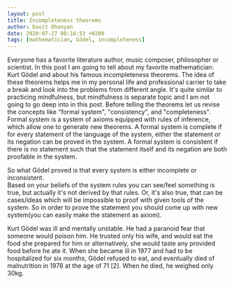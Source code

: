 ```yaml
---
layout: post
title: Incompleteness theorems
author: Davit Ohanyan
date: 2020-07-27 00:16:53 +0200
tags: [mathematician, Gödel, incompleteness]
---
```


Everyone has a favorite literature author, music composer, philosopher or scientist. In this post I am going to tell about my favorite mathematician: Kurt Gödel and about his famous incompleteness theorems. The idea of these theorems helps me in my personal life and professional carrier to take a break and look into the problems from different angle. It's quite similar to practicing mindfulness, but mindfulness is separate topic and I am not going to go deep into in this post.
Before telling the theorems let us revise the concepts like "formal system", "consistency", and "completeness".
Formal system is a system of axioms equipped with rules of inference, which allow one to generate new theorems. A formal system is complete if for every statement of the language of the system, either the statement or its negation can be proved in the system. A formal system is consistent if there is no statement such that the statement itself and its negation are both proofable in the system.

So what Gödel proved is that every system is either incomplete or inconsistent.  
Based on your beliefs of the system rules you can see/feel something is true, but actually it's not derived by that rules. Or, it's also true, that can be cases/ideas which will be impossible to proof with given tools of the system.
So in order to prove the statement you should come up with new system(you can easily make the statement as axiom).


Kurt Gödel was ill and mentally unstable. He had a paranoid fear that someone would poison him. He trusted only his wife, and would eat the food she prepared for him or alternatively, she would taste any provided food before he ate it. When she became ill in 1977 and had to be hospitalized for six months, Gödel refused to eat, and eventually died of malnutrition in 1978 at the age of 71 [2]. When he died, he weighed only 30kg. 